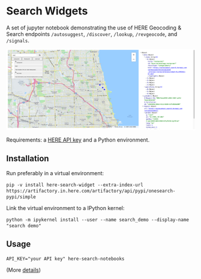 # Search Widgets

A set of jupyter notebook demonstrating the use of HERE Geocoding & Search endpoints `/autosuggest`,  `/discover`, `/lookup`, `/revgeocode`,  and `/signals`.

![searching for restaurants](docs/screenshot.png)

Requirements: a [HERE API key][1] and a Python environment.

## Installation

Run preferably in a virtual environment:

   ```
   pip -v install here-search-widget --extra-index-url https://artifactory.in.here.com/artifactory/api/pypi/onesearch-pypi/simple
   ```

Link the virtual environment to a IPython kernel:

   ```
   python -m ipykernel install --user --name search_demo --display-name "search demo"
   ```

## Usage

   ```
   API_KEY="your API key" here-search-notebooks
   ```
   
(More [details][2])

[1]: https://developer.here.com/documentation/geocoding-search-api/dev_guide/topics/quick-start-dhc.html#get-an-api-key
[2]: docs/developers.md#setup-a-notebook-python-environment